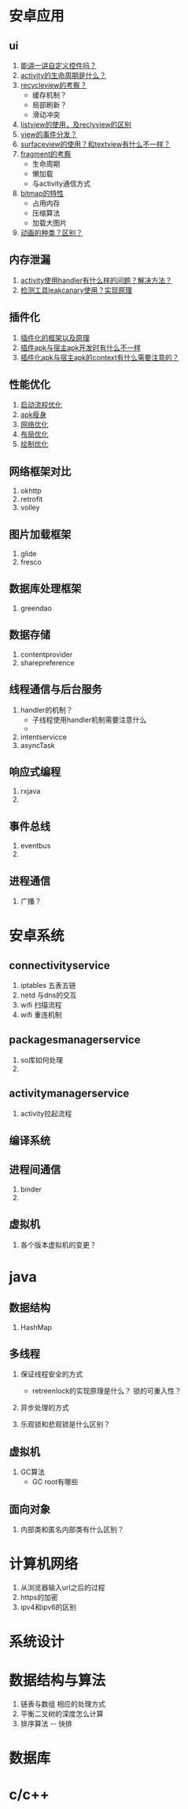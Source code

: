 # 安卓应用
## ui  
1. [能讲一讲自定义控件吗？](https://github.com/1gemingzi/Android-Interview-test/issues/1)
2. [activity的生命周期是什么？](https://github.com/1gemingzi/Android-Interview-test/issues/2)
3. [recycleview的考察？](https://github.com/1gemingzi/Android-Interview-test/issues/3)
    + 缓存机制？
    + 局部刷新？
    + 滑动冲突
4. [listview的使用，及reclyview的区别](https://github.com/1gemingzi/Android-Interview-test/issues/4)
4. [view的事件分发？](https://github.com/1gemingzi/Android-Interview-test/issues/5)
5. [surfaceview的使用？和textview有什么不一样？](https://github.com/1gemingzi/Android-Interview-test/issues/6)
6. [fragment的考察](https://github.com/1gemingzi/Android-Interview-test/issues/7)
    + 生命周期
    + 懒加载
    + 与activity通信方式
7. [bitmap的特性](https://github.com/1gemingzi/Android-Interview-test/issues/8)
    + 占用内存
    + 压缩算法
    + 加载大图片
8. [动画的种类？区别？](https://github.com/1gemingzi/Android-Interview-test/issues/9)

## 内存泄漏
1. [activity使用handler有什么样的问题？解决方法？](https://github.com/1gemingzi/Android-Interview-test/issues/10)
2. [检测工具leakcanary使用？实现原理](https://github.com/1gemingzi/Android-Interview-test/issues/11)

## 插件化  
1. [插件化的框架以及原理](https://github.com/1gemingzi/Android-Interview-test/issues/12)
3. [插件apk与宿主apk开发时有什么不一样](https://github.com/1gemingzi/Android-Interview-test/issues/13)
4. [插件化apk与宿主apk的context有什么需要注意的？](https://github.com/1gemingzi/Android-Interview-test/issues/14)


## 性能优化
1. [启动流程优化](https://github.com/1gemingzi/Android-Interview-test/issues/15)
2. [apk瘦身](https://github.com/1gemingzi/Android-Interview-test/issues/16)
3. [网络优化](https://github.com/1gemingzi/Android-Interview-test/issues/17)
4. [布局优化](https://github.com/1gemingzi/Android-Interview-test/issues/18)
5. [绘制优化](https://github.com/1gemingzi/Android-Interview-test/issues/19)

## 网络框架对比
1. okhttp
2. retrofit
3. volley

## 图片加载框架
1. glide
2. fresco

## 数据库处理框架
1. greendao

## 数据存储
1. contentprovider
2. sharepreference

## 线程通信与后台服务
1. handler的机制？
    + 子线程使用handler机制需要注意什么
    + 
2. intentservicce
3. asyncTask

## 响应式编程
1. rxjava
2. 

## 事件总线
1. eventbus
2. 

## 进程通信
1. 广播？

# 安卓系统
## connectivityservice
1. iptables 五表五链
2. netd  与dns的交互
3. wifi  扫描流程
4. wifi  重连机制

## packagesmanagerservice
1. so库如何处理
2. 

## activitymanagerservice
1. activity拉起流程

## 编译系统

## 进程间通信
1. binder
2. 

## 虚拟机
1. 各个版本虚拟机的变更？

# java

## 数据结构
1. HashMap

## 多线程
1. 保证线程安全的方式
    + retreenlock的实现原理是什么？ 锁的可重入性？
    

2. 异步处理的方式
3. 乐观锁和悲观锁是什么区别？

## 虚拟机
1. GC算法
    + GC root有哪些


## 面向对象
1. 内部类和匿名内部类有什么区别？

# 计算机网络
1. 从浏览器输入url之后的过程
2. https的加密
3. ipv4和ipv6的区别

# 系统设计

# 数据结构与算法
1. 链表与数组 相应的处理方式
2. 平衡二叉树的深度怎么计算
2. 排序算法 -- 快排

# 数据库

# c/c++
